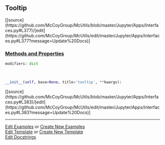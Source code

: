 ## <a id="McUtils.Jupyter.Apps.Interfaces.Tooltip">Tooltip</a> 
<div class="docs-source-link" markdown="1">
[[source](https://github.com/McCoyGroup/McUtils/blob/master/Jupyter/Apps/Interfaces.py#L377)/[edit](https://github.com/McCoyGroup/McUtils/edit/master/Jupyter/Apps/Interfaces.py#L377?message=Update%20Docs)]
</div>



<div class="collapsible-section">
 <div class="collapsible-section collapsible-section-header" markdown="1">
 
### <a class="collapse-link" data-toggle="collapse" href="#methods">Methods and Properties</a> <a class="float-right" data-toggle="collapse" href="#methods"><i class="fa fa-chevron-down"></i></a>

 </div>
 <div class="collapsible-section collapsible-section-body collapse" id="methods" markdown="1">

```python
modifiers: dict
```
<a id="McUtils.Jupyter.Apps.Interfaces.Tooltip.__init__" class="docs-object-method">&nbsp;</a> 
```python
__init__(self, base=None, title='tooltip', **kwargs): 
```
<div class="docs-source-link" markdown="1">
[[source](https://github.com/McCoyGroup/McUtils/blob/master/Jupyter/Apps/Interfaces.py#L383)/[edit](https://github.com/McCoyGroup/McUtils/edit/master/Jupyter/Apps/Interfaces.py#L383?message=Update%20Docs)]
</div>

 </div>
</div>




___

[Edit Examples](https://github.com/McCoyGroup/McUtils/edit/gh-pages/ci/examples/McUtils/Jupyter/Apps/Interfaces/Tooltip.md) or 
[Create New Examples](https://github.com/McCoyGroup/McUtils/new/gh-pages/?filename=ci/examples/McUtils/Jupyter/Apps/Interfaces/Tooltip.md) <br/>
[Edit Template](https://github.com/McCoyGroup/McUtils/edit/gh-pages/ci/docs/McUtils/Jupyter/Apps/Interfaces/Tooltip.md) or 
[Create New Template](https://github.com/McCoyGroup/McUtils/new/gh-pages/?filename=ci/docs/templates/McUtils/Jupyter/Apps/Interfaces/Tooltip.md) <br/>
[Edit Docstrings](https://github.com/McCoyGroup/McUtils/edit/master/Jupyter/Apps/Interfaces.py#L377?message=Update%20Docs)